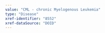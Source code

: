 ```yaml
---
value: "CML - chronic Myelogenous Leukemia"
type: "Disease"
xref-identifier: "8552"
xref-dataSource: "DOID"
---
```

